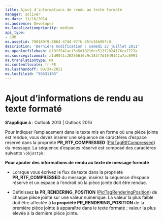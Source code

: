 ```yaml
---
title: Ajout d’informations de rendu au texte formaté
manager: soliver
ms.date: 11/16/2014
ms.audience: Developer
ms.localizationpriority: medium
api_type:
- COM
ms.assetid: 790180f9-8864-47d4-97fb-35fe16b957c0
description: 'Derniére modification : samedi 23 juillet 2011'
ms.openlocfilehash: d19ff541ac13a5d18216cc512f2824176ca7727a
ms.sourcegitcommit: a1d9041c20256616c9c183f7d1049142a7ac6991
ms.translationtype: MT
ms.contentlocale: fr-FR
ms.lasthandoff: 09/24/2021
ms.locfileid: "59631103"
---
```

# <a name="adding-rendering-information-to-formatted-text"></a>Ajout d’informations de rendu au texte formaté

  
  
**S’applique à** : Outlook 2013 | Outlook 2016 
  
Pour indiquer l’emplacement dans le texte mis en forme où une pièce jointe est rendue, vous devez insérer une séquence de caractères d’espace réservé dans la propriété **PR_RTF_COMPRESSED** ([PidTagRtfCompressed](pidtagrtfcompressed-canonical-property.md)) du message. La séquence d’espaces réservé est composé des caractères suivants  `\objattph` :
  
 **Pour ajouter des informations de rendu au texte de message formaté**
  
- Lorsque vous écrivez le flux de texte dans la propriété **PR_RTF_COMPRESSED** du message, insérez la séquence d’espace réservé et un espace à l’endroit où la pièce jointe doit être rendue. 
    
- Définissez **la PR_RENDERING_POSITION** ([PidTagRenderingPosition](pidtagrenderingposition-canonical-property.md)) de chaque pièce jointe sur une valeur numérique. La valeur la plus faible doit être affectée à **la propriété PR_RENDERING_POSITION** de la première pièce jointe à apparaître dans le texte formaté ; valeur la plus élevée à la dernière pièce jointe. 
    

